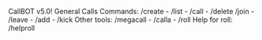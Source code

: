 CallBOT v5.0!
General Calls Commands:
/create - /list - /call - /delete
/join - /leave - /add - /kick
Other tools: /megacall - /calla - /roll
Help for roll: /helproll